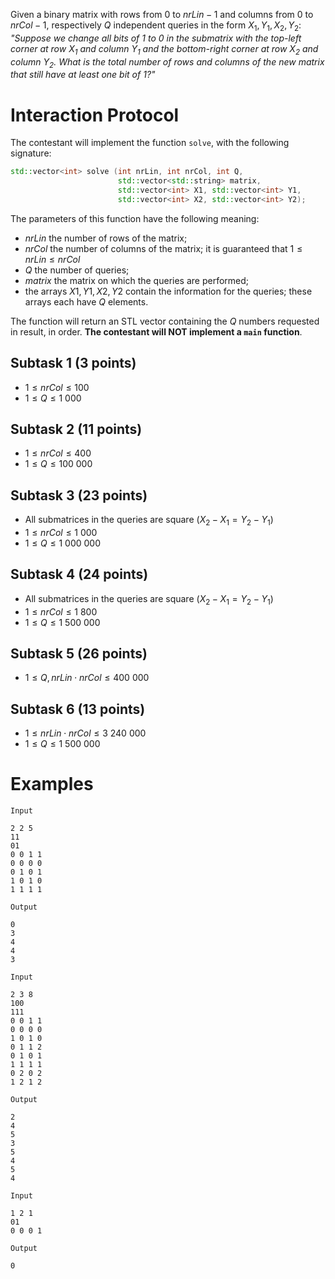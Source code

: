 Given a binary matrix with rows from $0$ to $nrLin - 1$ and columns from $0$ to $nrCol - 1$, respectively $Q$ independent queries in the form $X_1, Y_1, X_2, Y_2$: *"Suppose we change all bits of $1$ to $0$ in the submatrix with the top-left corner at row $X_1$ and column $Y_1$ and the bottom-right corner at row $X_2$ and column $Y_2$. What is the total number of rows and columns of the new matrix that still have at least one bit of $1$?"*

# Interaction Protocol

The contestant will implement the function `solve`, with the following signature:
```cpp
std::vector<int> solve (int nrLin, int nrCol, int Q, 
                        std::vector<std::string> matrix,
                        std::vector<int> X1, std::vector<int> Y1, 
                        std::vector<int> X2, std::vector<int> Y2);
```
The parameters of this function have the following meaning:
* $nrLin$ the number of rows of the matrix;
* $nrCol$ the number of columns of the matrix; it is guaranteed that $1 \le nrLin \le nrCol$
* $Q$ the number of queries;
* $matrix$ the matrix on which the queries are performed;
* the arrays $X1, Y1, X2, Y2$ contain the information for the queries; these arrays each have $Q$ elements.

The function will return an STL vector containing the $Q$ numbers requested in result, in order. **The contestant will NOT implement a `main` function**.

## Subtask 1 (3 points)
* $1 \le nrCol \le 100$
* $1 \le Q \le 1\ 000$
## Subtask 2 (11 points)
* $1 \le nrCol \le 400$
* $1 \le Q \le 100\ 000$
## Subtask 3 (23 points)
* All submatrices in the queries are square $(X_2 - X_1 = Y_2 - Y_1)$
* $1 \le nrCol \le 1\ 000$
* $1 \le Q \le 1\ 000\ 000$
## Subtask 4 (24 points)
* All submatrices in the queries are square $(X_2 - X_1 = Y_2 - Y_1)$
* $1 \le nrCol \le 1\ 800$
* $1 \le Q \le 1\ 500\ 000$
## Subtask 5 (26 points)
* $1 \le Q, nrLin \cdot nrCol \le 400\ 000$
## Subtask 6 (13 points)
* $1 \le nrLin \cdot nrCol \le 3\ 240\ 000$
* $1 \le Q \le 1\ 500\ 000$

# Examples
`Input`
```
2 2 5
11
01
0 0 1 1
0 0 0 0
0 1 0 1
1 0 1 0
1 1 1 1
```
`Output`
```
0
3
4
4
3
```
`Input`
```
2 3 8
100
111
0 0 1 1
0 0 0 0
1 0 1 0
0 1 1 2
0 1 0 1
1 1 1 1
0 2 0 2
1 2 1 2
```
`Output`
```
2
4
5
3
5
4
5
4
```
`Input`
```
1 2 1
01
0 0 0 1
```
`Output`
```
0
